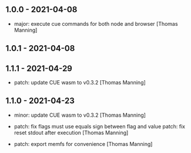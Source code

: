## 1.0.0 - 2021-04-08

* major: execute cue commands for both node and browser [Thomas Manning]

## 1.0.1 - 2021-04-08

## 1.1.1 - 2021-04-29

* patch: update CUE wasm to v0.3.2 [Thomas Manning]

## 1.1.0 - 2021-04-23

* minor: update CUE wasm to v0.3.2 [Thomas Manning]
* patch: fix flags must use equals sign between flag and value patch: fix reset stdout after execution [Thomas Manning]

* patch: export memfs for convenience [Thomas Manning]
